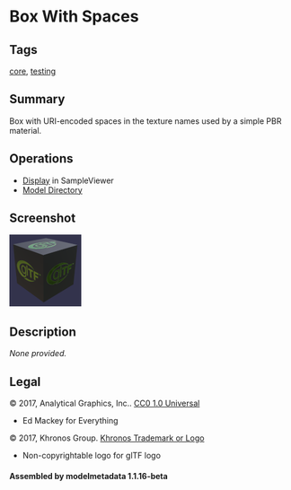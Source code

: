 # Box With Spaces

## Tags

[core](../../Models-core.md), [testing](../../Models-testing.md)

## Summary

Box with URI-encoded spaces in the texture names used by a simple PBR material.

## Operations

* [Display](https://github.khronos.org/glTF-Sample-Viewer-Release/?model=https://raw.GithubUserContent.com/KhronosGroup/glTF-Sample-Assets/main/./Models/Box%20With%20Spaces/glTF/Box%20With%20Spaces.gltf) in SampleViewer
* [Model Directory](./)

## Screenshot

![screenshot](screenshot/screenshot.png)

## Description

_None provided._

## Legal

&copy; 2017, Analytical Graphics, Inc.. [CC0 1.0 Universal](https://creativecommons.org/publicdomain/zero/1.0/legalcode)

 - Ed Mackey for Everything

&copy; 2017, Khronos Group. [Khronos Trademark or Logo]()

 - Non-copyrightable logo for glTF logo

#### Assembled by modelmetadata 1.1.16-beta